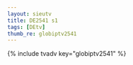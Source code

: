 ```yaml
--- 
layout: sieutv
title: DE2541 s1
tags: [DEtv]
thumb_re: globiptv2541
---
```

{% include tvadv key="globiptv2541" %} 
